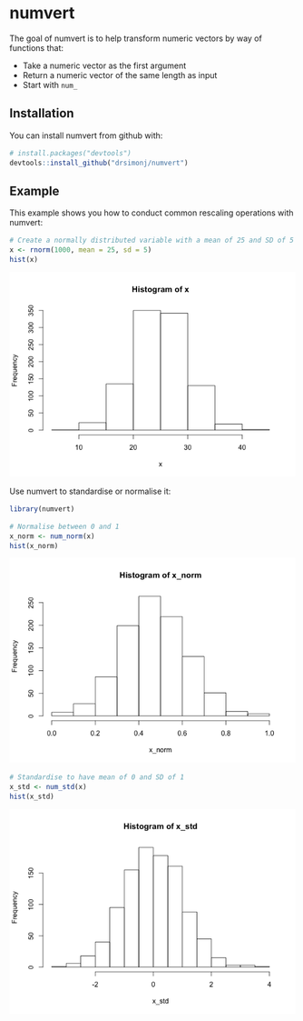 
<!-- README.md is generated from README.Rmd. Please edit that file -->
numvert
=======

The goal of numvert is to help transform numeric vectors by way of functions that:

-   Take a numeric vector as the first argument
-   Return a numeric vector of the same length as input
-   Start with `num_`

Installation
------------

You can install numvert from github with:

``` r
# install.packages("devtools")
devtools::install_github("drsimonj/numvert")
```

Example
-------

This example shows you how to conduct common rescaling operations with numvert:

``` r
# Create a normally distributed variable with a mean of 25 and SD of 5
x <- rnorm(1000, mean = 25, sd = 5)
hist(x)
```

![](README-example-1.png)

Use numvert to standardise or normalise it:

``` r
library(numvert)
```

``` r
# Normalise between 0 and 1
x_norm <- num_norm(x)
hist(x_norm)
```

![](README-unnamed-chunk-3-1.png)

``` r
# Standardise to have mean of 0 and SD of 1
x_std <- num_std(x)
hist(x_std)
```

![](README-unnamed-chunk-4-1.png)
